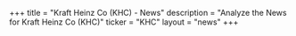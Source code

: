 +++
title = "Kraft Heinz Co (KHC) - News"
description = "Analyze the News for Kraft Heinz Co (KHC)"
ticker = "KHC"
layout = "news"
+++

